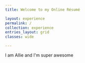 ```yaml
---
title: Welcome to my Online Résumé

layout: experience
permalink: /
collection: experience
entries_layout: grid
classes: wide

---
```


I am Allie and I'm super awesome